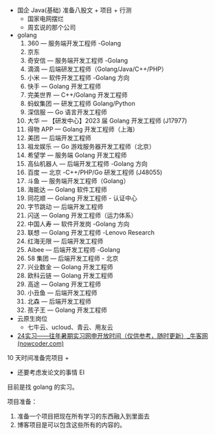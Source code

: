 - 国企 Java(基础) 准备八股文 + 项目 + 行测
	- 国家电网摆烂
	- 周玄说的那个公司
- golang
	1. 360 — 服务端开发工程师 -Golang
	2. 京东
	3. 奇安信 — 服务端开发工程师 -Golang
	4. 滴滴 — 后端研发工程师（Golang/Java/C++/PHP）
	5. 小米 — 软件开发工程师 -Golang 方向
	6. 快手 — Golang 开发工程师
	7. 完美世界 — C++/Golang 开发工程师
	8. 蚂蚁集团 — 研发工程师 Golang/Python
	9. 深信服 — Go 语言开发工程师
	10. 大华 — 【研发中心】2023 届 Golang 开发工程师 (J17977)
	11. 得物 APP — Golang 开发工程师（上海）
	12. 美团 — 后端开发工程师
	13. 祖龙娱乐 — Go 游戏服务器开发工程师（北京）
	14. 希望学 — 服务端 Golang 开发工程师
	15. 高仙机器人 — 后端开发工程师 -Golang 方向
	16. 百度 — 北京 -C++/PHP/Go 研发工程师 (J48055)
	17. 斗鱼 — 服务端开发工程师（Golang）
	18. 海能达 — Golang 软件工程师
	19. 同花顺 — Golang 开发工程师 - 认证中心
	20. 字节跳动 — 后端开发工程师
	21. 闪送 — Golang 开发工程师（运力体系）
	22. 中国人寿 — 软件开发岗 -Golang 方向
	23. 联想 — Golang 开发工程师 -Lenovo Research
	24. 红海无限 — 后端开发工程师
	25. Aibee — 后端开发工程师 -Golang
	26. 58 集团 — 后端开发工程师 - 北京
	27. 兴业数金 — Golang 开发工程师
	28. 欧科云链 — Golang 开发工程师
	29. 高途 — Golang 开发工程师
	30. 小丑鱼 — 后端开发工程师
	31. 北森 — 后端开发工程师
	32. 孩子王 — Golang 开发工程师
- 云原生岗位
	- 七牛云、ucloud、青云、用友云
- [24实习——往年暑期实习网申开放时间（仅供参考，随时更新）_牛客网 (nowcoder.com)](https://www.nowcoder.com/discuss/455025780179922944)

10 天时间准备完项目 +

- 还要考虑发论文的事情 EI

目前是找 golang 的实习。

项目准备：

1. 准备一个项目把现在所有学习的东西融入到里面去
2. 博客项目是可以包含这些所有的内容的。  
